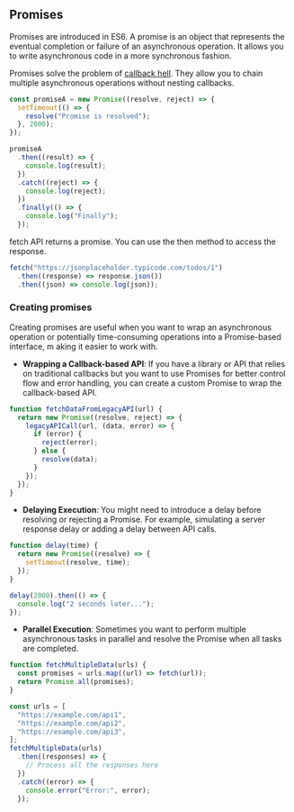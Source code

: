 ## Promises

Promises are introduced in ES6. A promise is an object that represents the eventual completion or failure of an asynchronous operation. It allows you to write asynchronous code in a more synchronous fashion.

Promises solve the problem of [callback hell](/async-programming/callback-hell/ReadMe.md). They allow you to chain multiple asynchronous operations without nesting callbacks.

```js
const promiseA = new Promise((resolve, reject) => {
  setTimeout(() => {
    resolve("Promise is resolved");
  }, 2000);
});

promiseA
  .then((result) => {
    console.log(result);
  })
  .catch((reject) => {
    console.log(reject);
  })
  .finally(() => {
    console.log("Finally");
  });
```

fetch API returns a promise. You can use the then method to access the response.

```js
fetch("https://jsonplaceholder.typicode.com/todos/1")
  .then((response) => response.json())
  .then((json) => console.log(json));
```

### Creating promises

Creating promises are useful when you want to wrap an asynchronous operation or potentially time-consuming operations into a Promise-based interface, m aking it easier to work with.

- **Wrapping a Callback-based API**: If you have a library or API that relies on traditional callbacks but you want to use Promises for better control flow and error handling, you can create a custom Promise to wrap the callback-based API.

```js
function fetchDataFromLegacyAPI(url) {
  return new Promise((resolve, reject) => {
    legacyAPICall(url, (data, error) => {
      if (error) {
        reject(error);
      } else {
        resolve(data);
      }
    });
  });
}
```

- **Delaying Execution**: You might need to introduce a delay before resolving or rejecting a Promise. For example, simulating a server response delay or adding a delay between API calls.

```js
function delay(time) {
  return new Promise((resolve) => {
    setTimeout(resolve, time);
  });
}

delay(2000).then(() => {
  console.log("2 seconds later...");
});
```

- **Parallel Execution**: Sometimes you want to perform multiple asynchronous tasks in parallel and resolve the Promise when all tasks are completed.

```js
function fetchMultipleData(urls) {
  const promises = urls.map((url) => fetch(url));
  return Promise.all(promises);
}

const urls = [
  "https://example.com/api1",
  "https://example.com/api2",
  "https://example.com/api3",
];
fetchMultipleData(urls)
  .then((responses) => {
    // Process all the responses here
  })
  .catch((error) => {
    console.error("Error:", error);
  });
```
